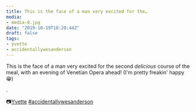 ```yaml
---
title: This is the face of a man very excited for the…
media:
- media-0.jpg
date: "2019-10-19T18:20:44Z"
draft: false
tags:
- yvette
- accidentallywesanderson
---
```

This is the face of a man very excited for the second *delicious* course of the meal, with an evening of Venetian Opera ahead\! \(I'm pretty freakin' happy 😁\)

.

📷[Yvette](/tags/yvette) [#accidentallywesanderson](/tags/accidentallywesanderson)
